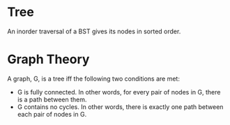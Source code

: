 # Tree

An inorder traversal of a BST gives its nodes in sorted order.

# Graph Theory

A graph, G, is a tree iff the following two conditions are met:

- G is fully connected. In other words, for every pair of nodes in G, there is a path between them.
- G contains no cycles. In other words, there is exactly one path between each pair of nodes in G.

